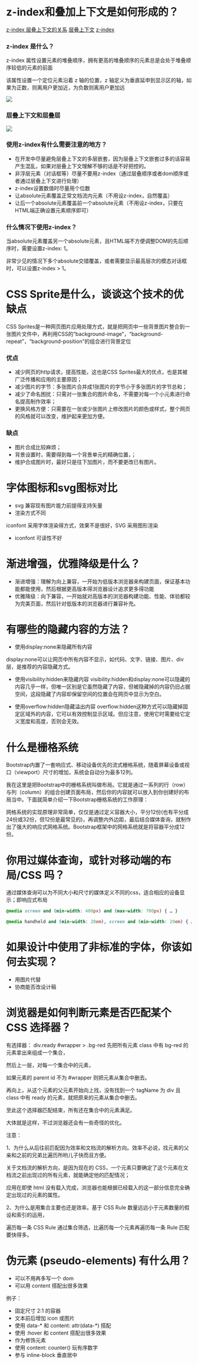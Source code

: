 # z-index和叠加上下文是如何形成的？

[z-index 层叠上下文的关系](https://blog.csdn.net/cat_sky/article/details/80302245)
[层叠上下文](https://developer.mozilla.org/zh-CN/docs/Web/CSS/CSS_Positioning/Understanding_z_index/The_stacking_context)
[z-index](https://developer.mozilla.org/zh-CN/docs/Web/CSS/z-index)

### z-index 是什么？

z-index 属性设置元素的堆叠顺序，拥有更高的堆叠顺序的元素总是会处于堆叠顺序较低的元素的前面

该属性设置一个定位元素沿着 z 轴的位置，z 轴定义为垂直延申到显示区的轴，如果为正数，则离用户更加近，为负数则离用户更加远

![](https://img-blog.csdn.net/20180513201404531?watermark/2/text/aHR0cHM6Ly9ibG9nLmNzZG4ubmV0L2NhdF9za3k=/font/5a6L5L2T/fontsize/400/fill/I0JBQkFCMA==/dissolve/70)

### 层叠上下文和层叠层

![](https://img-blog.csdn.net/2018051320142499?watermark/2/text/aHR0cHM6Ly9ibG9nLmNzZG4ubmV0L2NhdF9za3k=/font/5a6L5L2T/fontsize/400/fill/I0JBQkFCMA==/dissolve/70)

### 使用z-index有什么需要注意的地方？

- 在开发中尽量避免层叠上下文的多层嵌套，因为层叠上下文嵌套过多的话容易产生混乱，如果对层叠上下文理解不够的话是不好把控的。
- 非浮层元素（对话框等）尽量不要用z-index（通过层叠顺序或者dom顺序或者通过层叠上下文进行处理）
- z-index设置数值时尽量用个位数
- 让absolute元素覆盖正常文档流内元素（不用设z-index，自然覆盖）
- 让后一个absolute元素覆盖前一个absolute元素（不用设z-index，只要在HTML端正确设置元素顺序即可）


### 什么情况下使用z-index？

当absolute元素覆盖另一个absolute元素，且HTML端不方便调整DOM的先后顺序时，需要设置z-index: 1。

非常少见的情况下多个absolute交错覆盖，或者需要显示最高层次的模态对话框时，可以设置z-index > 1。

# CSS Sprite是什么，谈谈这个技术的优缺点

CSS Sprites是一种网页图片应用处理方式，就是把网页中一些背景图片整合到一张图片文件中，再利用CSS的“background-image”，“background- repeat”，“background-position”的组合进行背景定位

### 优点
- 减少网页的http请求，提高性能，这也是CSS Sprites最大的优点，也是其被广泛传播和应用的主要原因；
- 减少图片的字节：多张图片合并成1张图片的字节小于多张图片的字节总和；
- 减少了命名困扰：只需对一张集合的图片命名，不需要对每一个小元素进行命名提高制作效率；
- 更换风格方便：只需要在一张或少张图片上修改图片的颜色或样式，整个网页的风格就可以改变，维护起来更加方便。
### 缺点

- 图片合成比较麻烦；
- 背景设置时，需要得到每一个背景单元的精确位置，；
- 维护合成图片时，最好只是往下加图片，而不要更改已有图片。

# 字体图标和svg图标对比

- svg 兼容现有图片能力前提得支持矢量
- 渲染方式不同

iconfont 采用字体渲染得方式，效果不是很好，SVG 采用图形渲染
- iconfont 可读性不好

# 渐进增强，优雅降级是什么？

- 渐进增强：理解为向上兼容，一开始为低版本浏览器来构建页面，保证基本功能都能使用，然后根据更高版本得浏览器设计追求更多得功能
- 优雅降级：向下兼容，一开始就对高版本的浏览器构建功能、性能、体验都较为完美页面，然后针对低版本的浏览器进行兼容补充。

# 有哪些的隐藏内容的方法？

- 使用display:none来隐藏所有内容

display:none可以让网页中所有内容不显示，如代码、文字、链接、图片、div层，是推荐的内容隐藏方式。
- 使用visibility:hidden来隐藏内容
visibility:hidden和display:none可以隐藏的内容几乎一样，但唯一区别是它虽然隐藏了内容，但被隐藏掉的内容仍旧占据空间，这段隐藏了内容却保留空间的位置会在网页中显示为空白。

- 使用overflow:hidden隐藏溢出内容
overflow:hidden这种方式可以隐藏掉固定区域外的内容，它可以有效控制显示区域。但应注意，使用它时需要给它定义宽度和高度，否则会无效。

# 什么是栅格系统

Bootstrap内置了一套响应式、移动设备优先的流式栅格系统，随着屏幕设备或视口（viewport）尺寸的增加，系统会自动分为最多12列。 

我在这里是把Bootstrap中的栅格系统叫做布局。它就是通过一系列的行（row）与列（column）的组合创建页面布局，然后你的内容就可以放入到你创建好的布局当中。下面就简单介绍一下Bootstrap栅格系统的工作原理： 

网格系统的实现原理非常简单，仅仅是通过定义容器大小，平分12份(也有平分成24份或32份，但12份是最常见的)，再调整内外边距，最后结合媒体查询，就制作出了强大的响应式网格系统。Bootstrap框架中的网格系统就是将容器平分成12份。

# 你用过媒体查询，或针对移动端的布局/CSS 吗？

通过媒体查询可以为不同大小和尺寸的媒体定义不同的css，适合相应的设备显示；即响应式布局

```css
@media screen and (min-width: 400px) and (max-width: 700px) { … }

@media handheld and (min-width: 20em), screen and (min-width: 20em) { … }
```
# 如果设计中使用了非标准的字体，你该如何去实现？

- 用图片代替
- 协商能否改设计稿

# 浏览器是如何判断元素是否匹配某个 CSS 选择器？

有选择器：
div.ready #wrapper > .bg-red
先把所有元素 class 中有 bg-red 的元素拿出来组成一个集合，

然后上一层，对每一个集合中的元素，

如果元素的 parent id 不为 #wrapper 则把元素从集合中删去。 

再向上，从这个元素的父元素开始向上找，没有找到一个 tagName 为 div 且 class 中有 ready 的元素，就把原来的元素从集合中删去。

至此这个选择器匹配结束，所有还在集合中的元素满足。

大体就是这样，不过浏览器还会有一些奇怪的优化。

注意：

1、为什么从后往前匹配因为效率和文档流的解析方向。效率不必说，找元素的父亲和之前的兄弟比遍历所哟儿子快而且方便。

关于文档流的解析方向，是因为现在的 CSS，一个元素只要确定了这个元素在文档流之前出现过的所有元素，就能确定他的匹配情况；

应用在即使 html 没有载入完成，浏览器也能根据已经载入的这一部分信息完全确定出现过的元素的属性。

2、为什么是用集合主要也还是效率。基于 CSS Rule 数量远远小于元素数量的假设和索引的运用，

遍历每一条 CSS Rule 通过集合筛选，比遍历每一个元素再遍历每一条 Rule 匹配要快得多。

# 伪元素 (pseudo-elements) 有什么用？

- 可以不用再多写一个 dom
- 可以用 content 搭配出很多效果


例子：

- 固定尺寸 2:1 的容器
- 文本前后增加 icon 或图片
- 使用 data-* 和 content: attr(data-*) 搭配
- 使用 :hover 和 content 搭配出很多效果
- 作为修饰元素
- 使用 content: counter() 玩有序数字
- 参与 inline-block 垂直居中


